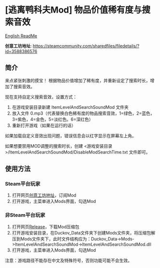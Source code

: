 # [逃离鸭科夫Mod] 物品价值稀有度与搜索音效

[English ReadMe](./README_en.md)

**创意工坊地址**:
https://steamcommunity.com/sharedfiles/filedetails/?id=3588386576

## 简介

来点紧张刺激的摸宝！
根据物品价值增加了稀有度，并重新设定了搜索时长，增加了搜索音效。

现在支持自定义搜索音效，设置方式：

1. 在游戏安装目录新建 ItemLevelAndSearchSoundMod 文件夹
2. 放入文件 0.mp3（代表替换白色稀有度的物品搜索音效，1=绿色，2=蓝色，3=紫色，4=金色，5=淡红色。6=深红色）
3. 重新打开游戏（如果在运行的话）

如果加载自定义音效出现问题，错误信息会以红字显示在屏幕左上角。

如果想要禁用MOD调整的搜索时长，创建 <游戏安装目录>/ItemLevelAndSearchSoundMod/DisableModSearchTime.txt 文件即可。


## 使用方法

### Steam平台玩家

1. 打开网页[创意工坊地址](https://steamcommunity.com/sharedfiles/filedetails/?id=3588386576)，订阅Mod
2. 打开游戏，主菜单进入Mods界面，勾选Mod

### 非Steam平台玩家

1. 打开网页[Release](https://github.com/dzj0821/ItemLevelAndSearchSoundMod/releases)，下载Mod压缩包
2. 打开游戏安装目录，在Duckov_Data文件夹下创建Mods文件夹，将压缩包解压到Mods文件夹下，此时文件结构应为：Duckov_Data->Mods->ItemLevelAndSearchSoundMod->ItemLevelAndSearchSoundMod.dll
3. 打开游戏，主菜单进入Mods界面，勾选Mod

注意：游戏路径不能存在中文及特殊符号，否则功能可能不会生效。
